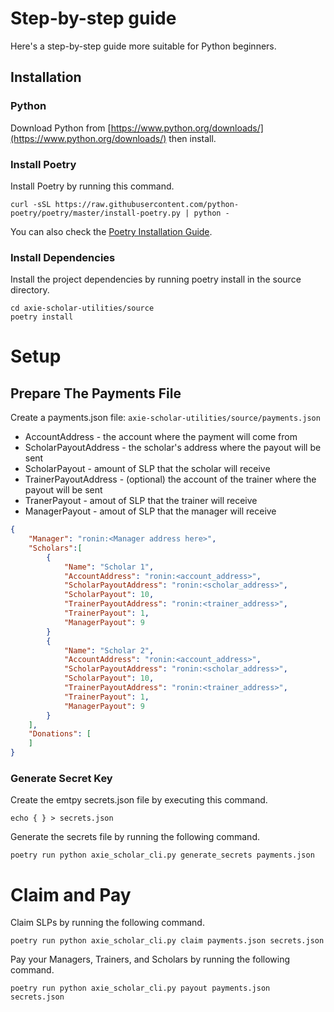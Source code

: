 # Step-by-step guide
Here's a step-by-step guide more suitable for Python beginners.

## Installation
### Python
Download Python from [https://www.python.org/downloads/](https://www.python.org/downloads/) then install.

### Install Poetry
Install Poetry by running this command.

    curl -sSL https://raw.githubusercontent.com/python-poetry/poetry/master/install-poetry.py | python -

You can also check the [Poetry Installation Guide](https://python-poetry.org/docs/#installation).

### Install Dependencies
Install the project dependencies by running poetry install in the source
directory.

    cd axie-scholar-utilities/source
    poetry install

# Setup
## Prepare The Payments File

Create a payments.json file: `axie-scholar-utilities/source/payments.json`

* AccountAddress - the account where the payment will come from
* ScholarPayoutAddress - the scholar's address where the payout will be sent
* ScholarPayout - amount of SLP that the scholar will receive
* TrainerPayoutAddress - (optional) the account of the trainer where the payout will be sent
* TranerPayout - amout of SLP that the trainer will receive
* ManagerPayout - amout of SLP that the manager will receive

```json
{
    "Manager": "ronin:<Manager address here>",
    "Scholars":[
        {
            "Name": "Scholar 1",
            "AccountAddress": "ronin:<account_address>",
            "ScholarPayoutAddress": "ronin:<scholar_address>",
            "ScholarPayout": 10,
            "TrainerPayoutAddress": "ronin:<trainer_address>",
            "TrainerPayout": 1,
            "ManagerPayout": 9
        }
        {
            "Name": "Scholar 2",
            "AccountAddress": "ronin:<account_address>",
            "ScholarPayoutAddress": "ronin:<scholar_address>",
            "ScholarPayout": 10,
            "TrainerPayoutAddress": "ronin:<trainer_address>",
            "TrainerPayout": 1,
            "ManagerPayout": 9
        }
    ],
    "Donations": [
    ]
}
```

### Generate Secret Key
Create the emtpy secrets.json file by executing this command.

    echo { } > secrets.json

Generate the secrets file by running the following command.

    poetry run python axie_scholar_cli.py generate_secrets payments.json

# Claim and Pay

Claim SLPs by running the following command.

    poetry run python axie_scholar_cli.py claim payments.json secrets.json

Pay your Managers, Trainers, and Scholars by running the following command.

    poetry run python axie_scholar_cli.py payout payments.json secrets.json